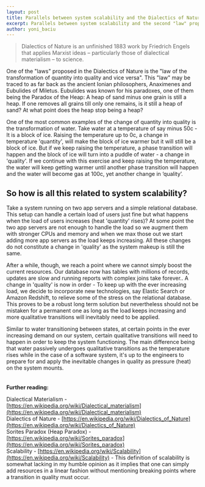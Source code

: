 ```yaml
---
layout: post
title: Parallels between system scalability and the Dialectics of Nature
excerpt: Parallels between system scalability and the second "law" proposed in Engel's work - The Dialectics of Nature
author: yoni_baciu
---
```


> Dialectics of Nature is an unfinished 1883 work by Friedrich Engels that applies Marxist ideas – particularly those of dialectical materialism – to science.

One of the "laws" proposed in the Dialectics of Nature is the "law of the transformation of quantity into quality and vice versa". This "law" may be traced to as far back as the ancient Ionian philosophers, Anaximenes and Eubulides of Miletus. Eubulides was known for his paradoxes, one of them being the Paradox of the Heap: 
A heap of sand minus one grain is still a heap. If one removes all grains till only one remains, is it still a heap of sand? At what point does the heap stop being a heap?

One of the most common examples of the change of quantity into quality is the transformation of water. Take water at a temperature of say minus 50c - It is a block of ice. Raising the temperature up to 0c, a change in temperature 'quantity', will make the block of ice warmer but it will still be a block of ice. But if we keep raising the temperature, a phase transition will happen and the block of ice will turn into a puddle of water - a change in 'quality'. If we continue with this exercise and keep raising the temperature, the water will keep getting warmer until another phase transition will happen and the water will become gas at 100c, yet another change in ‘quality’.

## So how is all this related to system scalability?

Take a system running on two app servers and a simple relational database. This setup can handle a certain load of users just fine but what happens when the load of users increases (heat 'quantity' rises)? At some point the two app servers are not enough to handle the load so we augment them with stronger CPUs and memory and when we max those out we start adding more app servers as the load keeps increasing. All these changes do not constitute a change in 'quality' as the system makeup is still the same.

After a while, though,  we reach a point where we cannot simply boost the current resources. Our database now has tables with millions of records, updates are slow and running reports with complex joins take forever..
A change in 'quality' is now in order - To keep up with the ever increasing load, we decide to incorporate new technologies, say Elastic Search or Amazon Redshift, to relieve some of the stress on the relational database. This proves to be a robust long term solution but nevertheless should not be mistaken for a permanent one as long as the load keeps increasing and more qualitative transitions will inevitably need to be applied.

Similar to water transitioning between states, at certain points in the ever increasing demand on our system, certain qualitative transitions will need to happen in order to keep the system functioning. The main difference being that water passively undergoes qualitative transitions as the temperature rises while in the case of a software system, it's up to the engineers to prepare for and apply the inevitable changes in quality as pressure (heat) on the system mounts.
<br/>
<br/>
<br/>
**Further reading:**

Dialectical Materialism - [https://en.wikipedia.org/wiki/Dialectical_materialism](https://en.wikipedia.org/wiki/Dialectical_materialism)  
Dialectics of Nature - [https://en.wikipedia.org/wiki/Dialectics_of_Nature](https://en.wikipedia.org/wiki/Dialectics_of_Nature)  
Sorites Paradox (Heap Paradox) - [https://en.wikipedia.org/wiki/Sorites_paradox](https://en.wikipedia.org/wiki/Sorites_paradox)  
Scalability - [https://en.wikipedia.org/wiki/Scalability](https://en.wikipedia.org/wiki/Scalability) - This definition of scalability is somewhat lacking in my humble opinion as it implies that one can simply add resources in a linear fashion without mentioning breaking points where a transition in quality must occur.
